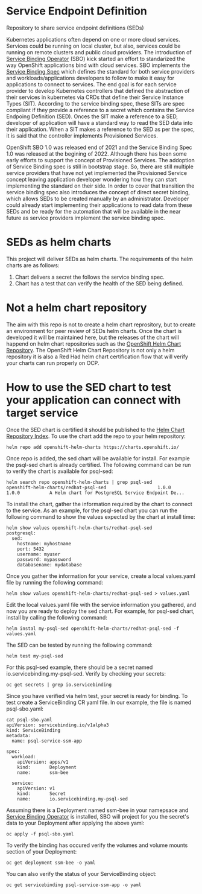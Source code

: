 # Service Endpoint Definition
Repository to share service endpoint definitions (SEDs) 

Kubernetes applications often depend on one or more cloud services. Services could be running on local cluster, but also, services could be running on remote clusters and public cloud providers. The introduction of [Service Binding Operator](https://github.com/redhat-developer/service-binding-operator) (SBO) kick started an effort to standarized the way OpenShift applications bind with cloud services. SBO implements the [Service Binding Spec](https://github.com/servicebinding/spec#service-binding-specification-for-kubernetes) which defines the standard for both service providers and workloads/applications developers to follow to make it easy for applications to connect to services. The end goal is for each service provider to develop Kubernetes controllers that defined the abstraction of their services in kubernetes via CRDs that define their Service Instance Types (SIT). According to the service binding spec, these SITs are spec compliant if they provide a reference to a secret which contains the Service Endpoing Definition (SED). Onces the SIT make a reference to a SED, developer of application will have a standard way to read the SED data into their application. When a SIT makes a reference to the SED as per the spec, it is said that the controller implements Provisioned Services.

OpenShift SBO 1.0 was released end of 2021 and the Service Binding Spec 1.0 was released at the begining of 2022. Although there has been some early efforts to support the concept of Provisioned Services. The addoption of Service Binding spec is still in bootstrap stage. So, there are still multiple service providers that have not yet implemented the Provisioned Service concept leaving application developer wondering how they can start implementing the standard on their side. In order to cover that transition the service binding spec also introduces the concept of direct secret binding, which allows SEDs to be created manually by an administrator. Developer could already start implementing their applications to read data from these SEDs and be ready for the automation that will be available in the near future as service providers implement the service binding spec.

# SEDs as helm charts
This project will deliver SEDs as helm charts. The requirements of the helm charts are as follows:
1. Chart delivers a secret the follows the service binding spec.
1. Chart has a test that can verify the health of the SED being defined.

# Not a helm chart repository

The aim with this repo is not to create a helm chart reprository, but to create an environment for peer review of SEDs helm charts. Once the chart is developed it will be maintained here, but the releases of the chart will happend on helm chart repositories such as the [OpenShift Helm Chart Repository](https://github.com/openshift-helm-charts/charts). The OpenShift Helm Chart Repository is not only a helm repository it is also a Red Had helm chart certification flow that will verify your charts can run properly on OCP.

# How to use the SED chart to test your application can connect with target service

Once the SED chart is certified it should be published to the [Helm Chart Repository Index](https://charts.openshift.io/index.yaml). To use the chart add the repo to your helm repository:

```
helm repo add openshift-helm-charts https://charts.openshift.io/
```

Once repo is added, the sed chart will be available for install. For example the psql-sed chart is already certified. The following command can be run to verify the chart is available for psql-sed:

```
helm search repo openshift-helm-charts | grep psql-sed
openshift-helm-charts/redhat-psql-sed                   1.0.0           1.0.0           A Helm chart for PostgreSQL Service Endpoint De...
```

To install the chart, gather the information required by the chart to connect to the service. As an example, for the psql-sed chart you can run the following command to show the values expected by the chart at install time:

```
helm show values openshift-helm-charts/redhat-psql-sed
postgresql:
  sed:
    hostname: myhostname
    port: 5432
    username: myuser
    password: mypassword
    databasename: mydatabase
```

Once you gather the information for your service, create a local values.yaml file by running the following command:

```
helm show values openshift-helm-charts/redhat-psql-sed > values.yaml
```

Edit the local values.yaml file with the service information you gathered, and now you are ready to deploy the sed chart. For example, for psql-sed chart, install by calling the following command:

```
helm instal my-psql-sed openshift-helm-charts/redhat-psql-sed -f values.yaml
```

The SED can be tested by running the following command:

```
helm test my-psql-sed
```

For this psql-sed example, there should be a secret named io.servicebinding.my-psql-sed. Verify by checking your secrets:

```
oc get secrets | grep io.servicebinding
```

Since you have verified via helm test, your secret is ready for binding. To test create a ServiceBinding CR yaml file. In our example, the file is named psql-sbo.yaml:

```
cat psql-sbo.yaml 
apiVersion: servicebinding.io/v1alpha3
kind: ServiceBinding
metadata:
  name: psql-service-ssm-app

spec:
  workload:
    apiVersion: apps/v1
    kind:       Deployment
    name:       ssm-bee

  service:
    apiVersion: v1
    kind:       Secret
    name:       io.servicebinding.my-psql-sed
```

Assuming there is a Deployment named ssm-bee in your namepsace and [Service Binding Operator](https://redhat-developer.github.io/service-binding-operator/userguide/getting-started/installing-service-binding.html) is installed, SBO will project for you the secret's data to your Deployment after applying the above yaml:

```
oc apply -f psql-sbo.yaml
```

To verify the binding has occured verify the volumes and volume mounts section of your Deployment:

```
oc get deployment ssm-bee -o yaml
```

You can also verify the status of your ServiceBinding object:

```
oc get servicebinding psql-service-ssm-app -o yaml
```
